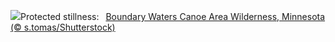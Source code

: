 ![](https://www.bing.com/th?id=OHR.MinnesotaWaters_EN-US4282198656_UHD.jpg&w=1000)Protected stillness:&nbsp;&ensp;[Boundary Waters Canoe Area Wilderness, Minnesota (© s.tomas/Shutterstock)](https://www.bing.com/th?id=OHR.MinnesotaWaters_EN-US4282198656_UHD.jpg)
<br><br/>
